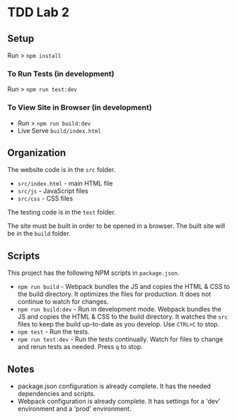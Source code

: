 # TDD Lab 2

## Setup
Run > `npm install`

### To Run Tests (in development)
Run > `npm run test:dev`

### To View Site in Browser (in development)
- Run > `npm run build:dev`
- Live Serve `build/index.html`

## Organization
The website code is in the `src` folder.
- `src/index.html` - main HTML file
- `src/js` - JavaScript files
- `src/css` - CSS files

The testing code is in the `test` folder.

The site must be built in order to be opened in a browser. The built site will be in the `build` folder.

## Scripts
This project has the following NPM scripts in `package.json`.

- `npm run build` - Webpack bundles the JS and copies the HTML & CSS to the build directory. It optimizes the files for production. It does not continue to watch for changes.
- `npm run build:dev` - Run in development mode. Webpack bundles the JS and copies the HTML & CSS to the build directory. It watches the `src` files to keep the build up-to-date as you develop. Use `CTRL+C` to stop.
- `npm test` - Run the tests.
- `npm run test:dev` - Run the tests continually. Watch for files to change and rerun tests as needed. Press `q` to stop.

## Notes
- package.json configuration is already complete. It has the needed dependencies and scripts.
- Webpack configuration is already complete. It has settings for a 'dev' environment and a 'prod' environment.
